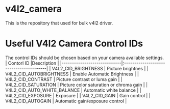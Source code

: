 # v4l2_camera
This is the repository that used for bulk v4l2 driver.

# Useful V4l2 Camera Control IDs
The control IDs should be chosen based on your camera available settings.
| Contorl ID                  |Description                              |
|-----------------------------|:----------------------------------------|
| V4L2_CID_BRIGHTNESS         | Picture brightnes                       |
| V4L2_CID_AUTOBRIGHTNESS     | Enable Automatic Brightness             |
| V4L2_CID_CONTRAST           | Picture contrast or luma gain           |
| V4L2_CID_SATURATION         | Picture color saturation or chroma gain |
| V4L2_CID_AUTO_WHITE_BALANCE | Automatic white balance                 |
| V4L2_CID_EXPOSURE           | Exposure                                |
| V4L2_CID_GAIN               | Gain control                            |
| V4L2_CID_AUTOGAIN           | Automatic gain/exposure control         |

